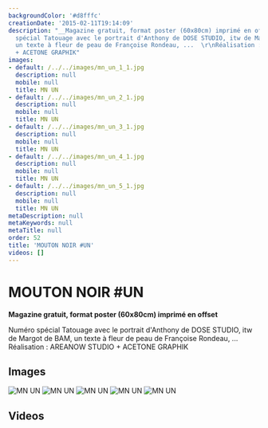 ```yaml
---
backgroundColor: '#d8fffc'
creationDate: '2015-02-11T19:14:09'
description: "__Magazine gratuit, format poster (60x80cm) imprimé en offset__\r\n\r\nNuméro
  spécial Tatouage avec le portrait d'Anthony de DOSE STUDIO, itw de Margot de BAM,
  un texte à fleur de peau de Françoise Rondeau, ...  \r\nRéalisation : AREANOW STUDIO
  + ACETONE GRAPHIK"
images:
- default: /../../images/mn_un_1_1.jpg
  description: null
  mobile: null
  title: MN UN
- default: /../../images/mn_un_2_1.jpg
  description: null
  mobile: null
  title: MN UN
- default: /../../images/mn_un_3_1.jpg
  description: null
  mobile: null
  title: MN UN
- default: /../../images/mn_un_4_1.jpg
  description: null
  mobile: null
  title: MN UN
- default: /../../images/mn_un_5_1.jpg
  description: null
  mobile: null
  title: MN UN
metaDescription: null
metaKeywords: null
metaTitle: null
order: 52
title: 'MOUTON NOIR #UN'
videos: []
---
```


# MOUTON NOIR #UN

__Magazine gratuit, format poster (60x80cm) imprimé en offset__

Numéro spécial Tatouage avec le portrait d'Anthony de DOSE STUDIO, itw de Margot de BAM, un texte à fleur de peau de Françoise Rondeau, ...
Réalisation : AREANOW STUDIO + ACETONE GRAPHIK

## Images

![MN UN](/../../images/mn_un_1_1.jpg)
![MN UN](/../../images/mn_un_2_1.jpg)
![MN UN](/../../images/mn_un_3_1.jpg)
![MN UN](/../../images/mn_un_4_1.jpg)
![MN UN](/../../images/mn_un_5_1.jpg)

## Videos
